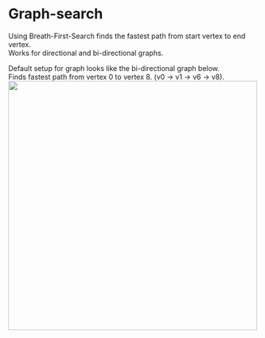 # Graph-search

Using Breath-First-Search finds the fastest path from start vertex to end vertex.  
Works for directional and bi-directional graphs.

Default setup for graph looks like the bi-directional graph below.  
Finds fastest path from vertex 0 to vertex 8. (v0 -> v1 -> v6 -> v8).  
<img src="https://user-images.githubusercontent.com/49128709/153240876-7beefd87-28b6-4863-9045-3a483d1b80ad.png" width="500">

